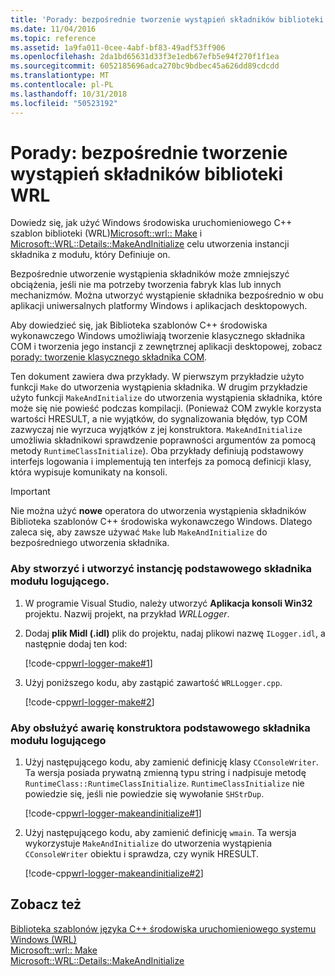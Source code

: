 ```yaml
---
title: 'Porady: bezpośrednie tworzenie wystąpień składników biblioteki WRL'
ms.date: 11/04/2016
ms.topic: reference
ms.assetid: 1a9fa011-0cee-4abf-bf83-49adf53ff906
ms.openlocfilehash: 2da1bd65631d33f3e1edb67efb5e94f270f1f1ea
ms.sourcegitcommit: 6052185696adca270bc9bdbec45a626dd89cdcdd
ms.translationtype: MT
ms.contentlocale: pl-PL
ms.lasthandoff: 10/31/2018
ms.locfileid: "50523192"
---
```

# <a name="how-to-instantiate-wrl-components-directly"></a>Porady: bezpośrednie tworzenie wystąpień składników biblioteki WRL

Dowiedz się, jak użyć Windows środowiska uruchomieniowego C++ szablon biblioteki (WRL)[Microsoft::wrl:: Make](../windows/make-function.md) i [Microsoft::WRL::Details::MakeAndInitialize](../windows/makeandinitialize-function.md) celu utworzenia instancji składnika z modułu, który Definiuje on.

Bezpośrednie utworzenie wystąpienia składników może zmniejszyć obciążenia, jeśli nie ma potrzeby tworzenia fabryk klas lub innych mechanizmów. Można utworzyć wystąpienie składnika bezpośrednio w obu aplikacji uniwersalnych platformy Windows i aplikacjach desktopowych.

Aby dowiedzieć się, jak Biblioteka szablonów C++ środowiska wykonawczego Windows umożliwiają tworzenie klasycznego składnika COM i tworzenia jego instancji z zewnętrznej aplikacji desktopowej, zobacz [porady: tworzenie klasycznego składnika COM](../windows/how-to-create-a-classic-com-component-using-wrl.md).

Ten dokument zawiera dwa przykłady. W pierwszym przykładzie użyto funkcji `Make` do utworzenia wystąpienia składnika. W drugim przykładzie użyto funkcji `MakeAndInitialize` do utworzenia wystąpienia składnika, które może się nie powieść podczas kompilacji. (Ponieważ COM zwykle korzysta wartości HRESULT, a nie wyjątków, do sygnalizowania błędów, typ COM zazwyczaj nie wyrzuca wyjątków z jej konstruktora. `MakeAndInitialize` umożliwia składnikowi sprawdzenie poprawności argumentów za pomocą metody `RuntimeClassInitialize`). Oba przykłady definiują podstawowy interfejs logowania i implementują ten interfejs za pomocą definicji klasy, która wypisuje komunikaty na konsoli.

> [!IMPORTANT]
> Nie można użyć **nowe** operatora do utworzenia wystąpienia składników Biblioteka szablonów C++ środowiska wykonawczego Windows. Dlatego zaleca się, aby zawsze używać `Make` lub `MakeAndInitialize` do bezpośredniego utworzenia składnika.

### <a name="to-create-and-instantiate-a-basic-logger-component"></a>Aby stworzyć i utworzyć instancję podstawowego składnika modułu logującego.

1. W programie Visual Studio, należy utworzyć **Aplikacja konsoli Win32** projektu. Nazwij projekt, na przykład *WRLLogger*.

2. Dodaj **plik Midl (.idl)** plik do projektu, nadaj plikowi nazwę `ILogger.idl`, a następnie dodaj ten kod:

   [!code-cpp[wrl-logger-make#1](../windows/codesnippet/CPP/how-to-instantiate-wrl-components-directly_1.idl)]

3. Użyj poniższego kodu, aby zastąpić zawartość `WRLLogger.cpp`.

   [!code-cpp[wrl-logger-make#2](../windows/codesnippet/CPP/how-to-instantiate-wrl-components-directly_2.cpp)]

### <a name="to-handle-construction-failure-for-the-basic-logger-component"></a>Aby obsłużyć awarię konstruktora podstawowego składnika modułu logującego

1. Użyj następującego kodu, aby zamienić definicję klasy `CConsoleWriter`. Ta wersja posiada prywatną zmienną typu string i nadpisuje metodę `RuntimeClass::RuntimeClassInitialize`. `RuntimeClassInitialize` nie powiedzie się, jeśli nie powiedzie się wywołanie `SHStrDup`.

   [!code-cpp[wrl-logger-makeandinitialize#1](../windows/codesnippet/CPP/how-to-instantiate-wrl-components-directly_3.cpp)]

2. Użyj następującego kodu, aby zamienić definicję `wmain`. Ta wersja wykorzystuje `MakeAndInitialize` do utworzenia wystąpienia `CConsoleWriter` obiektu i sprawdza, czy wynik HRESULT.

   [!code-cpp[wrl-logger-makeandinitialize#2](../windows/codesnippet/CPP/how-to-instantiate-wrl-components-directly_4.cpp)]

## <a name="see-also"></a>Zobacz też

[Biblioteka szablonów języka C++ środowiska uruchomieniowego systemu Windows (WRL)](../windows/windows-runtime-cpp-template-library-wrl.md)<br/>
[Microsoft::wrl:: Make](../windows/make-function.md)<br/>
[Microsoft::WRL::Details::MakeAndInitialize](../windows/makeandinitialize-function.md)